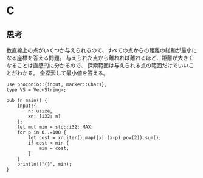 # C
## 思考
数直線上の点がいくつか与えられるので、すべての点からの距離の総和が最小になる座標を答える問題。
与えられた点から離れれば離れるほど、距離が大きくなることは直感的に分かるので、
探索範囲は与えられる点の範囲だけでいいことがわかる。
全探索して最小値を答える。
```
use proconio::{input, marker::Chars};
type VS = Vec<String>;

pub fn main() {
    input!{
        n: usize,
        xn: [i32; n]
    };
    let mut min = std::i32::MAX;
    for p in 0..=100 {
        let cost = xn.iter().map(|x| (x-p).pow(2)).sum();
        if cost < min {
            min = cost;
        }
    }
    println!("{}", min);
}
```